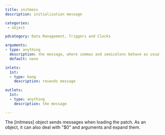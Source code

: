 ```yaml
---
title: initmess
description: initialization message

categories:
 - object

pdcategory: Data Management, Triggers and Clocks

arguments:
- type: anything
  description: the message, where commas and semicolons behave as usual in message boxes, dollar signs behave as usual inside objects too
  default: none

inlets:
  1st:
  - type: bang
    description: resends message

outlets:
  1st:
  - type: anything
    description: the message

---
```


The [initmess] object sends messages when loading the patch. As an object, it can also deal with "$0" and arguments and expand them.

